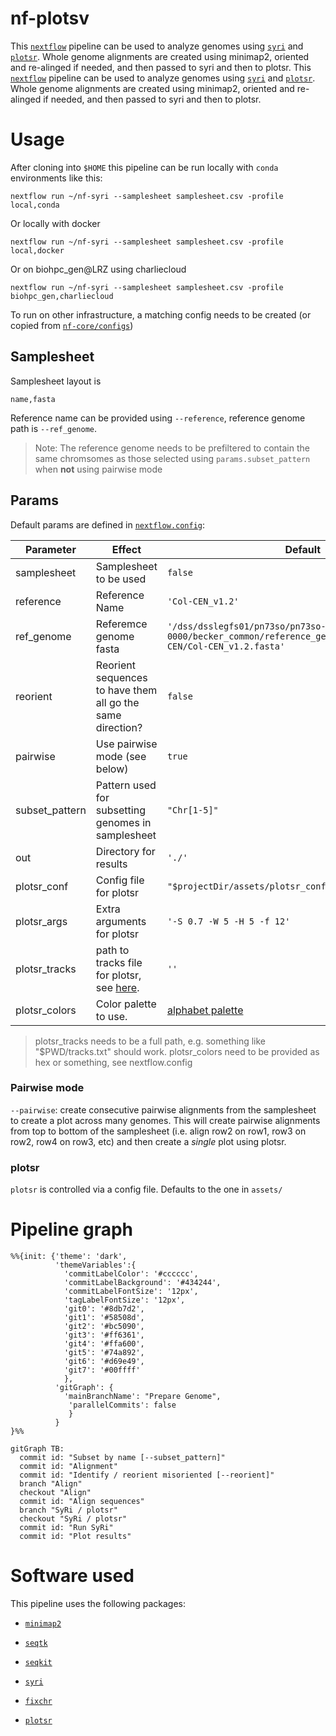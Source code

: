 # nf-plotsv

This [`nextflow`](https://nextflow.io) pipeline can be used to analyze genomes using [`syri`](https://schneebergerlab.github.io/syri/) and [`plotsr`](https://github.com/schneebergerlab/plotsr/). Whole genome alignments are created using minimap2, oriented and re-alinged if needed, and then passed to syri and then to plotsr.
This [`nextflow`](https://nextflow.io) pipeline can be used to analyze genomes using [`syri`](https://schneebergerlab.github.io/syri/) and [`plotsr`](https://github.com/schneebergerlab/plotsr/). Whole genome alignments are created using minimap2, oriented and re-alinged if needed, and then passed to syri and then to plotsr.

# Usage

After cloning into `$HOME` this pipeline can be run locally with `conda` environments like this:

```
nextflow run ~/nf-syri --samplesheet samplesheet.csv -profile local,conda
```

Or locally with docker

```
nextflow run ~/nf-syri --samplesheet samplesheet.csv -profile local,docker
```

Or on biohpc_gen@LRZ using charliecloud

```
nextflow run ~/nf-syri --samplesheet samplesheet.csv -profile biohpc_gen,charliecloud
```

To run on other infrastructure, a matching config needs to be created (or copied from [`nf-core/configs`](https://github.com/nf-core/configs/tree/master/conf))

## Samplesheet

Samplesheet layout is 

```
name,fasta
```

Reference name can be provided using `--reference`, reference genome path is `--ref_genome`.
> Note: The reference genome needs to be prefiltered to contain the same chromsomes as those selected using `params.subset_pattern` when **not** using pairwise mode

## Params

Default params are defined in [`nextflow.config`](nextflow.config):

| Parameter | Effect | Default |
|  ---  |  ---   |   ---   |
| samplesheet | Samplesheet to be used | `false` |
| reference  | Reference Name | `'Col-CEN_v1.2'` |
| ref_genome | Referemce genome fasta | `'/dss/dsslegfs01/pn73so/pn73so-dss-0000/becker_common/reference_genomes/Arabidopsis/Col-CEN/Col-CEN_v1.2.fasta'` |
| reorient | Reorient sequences to have them all go the same direction? | `false` |
| pairwise | Use pairwise mode (see below) | `true` |
| subset_pattern | Pattern used for subsetting genomes in samplesheet | `"Chr[1-5]"` |
| out | Directory for results | `'./'` |
| plotsr_conf | Config file for plotsr | `"$projectDir/assets/plotsr_config.conf"` |
| plotsr_args | Extra arguments for plotsr | `'-S 0.7 -W 5 -H 5 -f 12'` |
| plotsr_tracks | path to tracks file for plotsr, see [here](https://github.com/schneebergerlab/plotsr/blob/master/README.md#visualising-tracks). | `''` |
| plotsr_colors | Color palette to use. | [alphabet palette](https://kwstat.github.io/pals/reference/discrete.html) |


> plotsr_tracks needs to be a full path, e.g. something like "$PWD/tracks.txt" should work.
> plotsr_colors need to be provided as hex or something, see nextflow.config

### Pairwise mode

`--pairwise`: create consecutive pairwise alignments from the samplesheet to create a plot across many genomes.
This will create pairwise alignments from top to bottom of the samplesheet (i.e. align row2 on row1, row3 on row2, row4 on row3, etc) and then create a _single_ plot using plotsr.

### plotsr

`plotsr` is controlled via a config file. Defaults to the one in `assets/`

# Pipeline graph

```mermaid
%%{init: {'theme': 'dark',
          'themeVariables':{
            'commitLabelColor': '#cccccc',
            'commitLabelBackground': '#434244',
            'commitLabelFontSize': '12px',
            'tagLabelFontSize': '12px',
            'git0': '#8db7d2',
            'git1': '#58508d',
            'git2': '#bc5090',
            'git3': '#ff6361',
            'git4': '#ffa600',
            'git5': '#74a892',
            'git6': '#d69e49',
            'git7': '#00ffff'
            },
          'gitGraph': {
            'mainBranchName': "Prepare Genome",
             'parallelCommits': false
             } 
          }
}%%

gitGraph TB:
  commit id: "Subset by name [--subset_pattern]"
  commit id: "Alignment"
  commit id: "Identify / reorient misoriented [--reorient]"
  branch "Align"
  checkout "Align"
  commit id: "Align sequences"
  branch "SyRi / plotsr"
  checkout "SyRi / plotsr"
  commit id: "Run SyRi"
  commit id: "Plot results"
```

# Software used

This pipeline uses the following packages:

 - [`minimap2`](https://github.com/lh3/minimap2)

 - [`seqtk`](https://github.com/lh3/seqtk)

 - [`seqkit`](https://bioinf.shenwei.me/seqkit/)

 - [`syri`](https://schneebergerlab.github.io/syri/)
 
 - [`fixchr`](https://github.com/schneebergerlab/fixchr)

 - [`plotsr`](https://github.com/schneebergerlab/plotsr)
